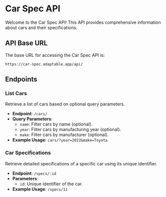 
# Car Spec API

Welcome to the Car Spec API! This API provides comprehensive information about cars and their specifications.

## API Base URL

The base URL for accessing the Car Spec API is:

`
https://car-spec.adaptable.app/api/
`

## Endpoints

### List Cars

Retrieve a list of cars based on optional query parameters.

- **Endpoint**: `/cars/`
- **Query Parameters**:
  - `name`: Filter cars by name (optional).
  - `year`: Filter cars by manufacturing year (optional).
  - `make`: Filter cars by manufacturer (optional).
- **Example Usage**: `cars/?year=2022&make=Toyota`

### Car Specifications

Retrieve detailed specifications of a specific car using its unique identifier.

- **Endpoint**: `/specs/:id`
- **Parameters**:
  - `id`: Unique identifier of the car.
- **Example Usage**: `/specs/11`
